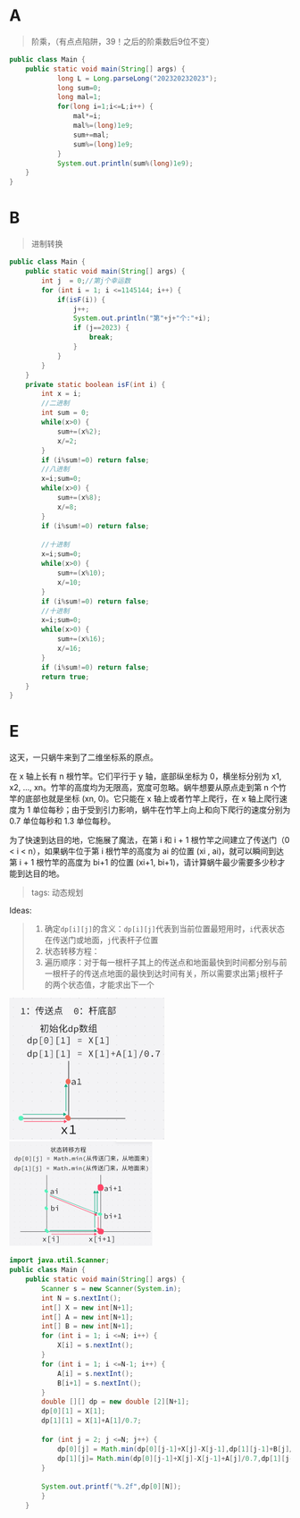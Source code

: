 # A

> 阶乘，（有点点陷阱，39！之后的阶乘数后9位不变）

```java
public class Main {
    public static void main(String[] args) {
    		long L = Long.parseLong("202320232023");
        	long sum=0;
        	long mal=1;
        	for(long i=1;i<=L;i++) {
        		mal*=i;
        		mal%=(long)1e9;
        		sum+=mal;
        		sum%=(long)1e9;
        	}        	
        	System.out.println(sum%(long)1e9);        	      
    }
}
```



# B

> 进制转换

```java
public class Main {
	public static void main(String[] args) {
		int j  = 0;//第j个幸运数
		for (int i = 1; i <=1145144; i++) {
			if(isF(i)) {
				j++;
				System.out.println("第"+j+"个:"+i);
				if (j==2023) {
					break;
				}
			}
		}
	}
	private static boolean isF(int i) {
		int x = i;
		//二进制
		int sum = 0;
		while(x>0) {
			sum+=(x%2);
			x/=2;
		}
		if (i%sum!=0) return false;	
		//八进制
		x=i;sum=0;
		while(x>0) {
			sum+=(x%8);
			x/=8;
		}
		if (i%sum!=0) return false;
		
		//十进制
		x=i;sum=0;
		while(x>0) {
			sum+=(x%10);
			x/=10;
		}
		if (i%sum!=0) return false;		
		//十进制
		x=i;sum=0;
		while(x>0) {
			sum+=(x%16);
			x/=16;
		}
		if (i%sum!=0) return false;			
		return true;
	}
}
```





# E

这天，一只蜗牛来到了二维坐标系的原点。

在 x 轴上长有 n 根竹竿。它们平行于 y 轴，底部纵坐标为 0，横坐标分别为 x1, x2, ..., xn。竹竿的高度均为无限高，宽度可忽略。蜗牛想要从原点走到第 n 个竹竿的底部也就是坐标 (xn, 0)。它只能在 x 轴上或者竹竿上爬行，在 x 轴上爬行速度为 1 单位每秒；由于受到引力影响，蜗牛在竹竿上向上和向下爬行的速度分别为 0.7 单位每秒和 1.3 单位每秒。

为了快速到达目的地，它施展了魔法，在第 i 和 i + 1 根竹竿之间建立了传送门（0 < i < n），如果蜗牛位于第 i 根竹竿的高度为 ai 的位置 (xi , ai)，就可以瞬间到达第 i + 1 根竹竿的高度为 bi+1 的位置 (xi+1, bi+1)，请计算蜗牛最少需要多少秒才能到达目的地。

> tags: 动态规划

Ideas:

> 1. 确定`dp[i][j]`的含义：`dp[i][j]`代表到当前位置最短用时，`i`代表状态在传送门或地面，`j`代表杆子位置
> 2. 状态转移方程：
> 3. 遍历顺序：对于每一根杆子其上的传送点和地面最快到时间都分别与前一根杆子的传送点地面的最快到达时间有关，所以需要求出第`j`根杆子的两个状态值，才能求出下一个

<img src="images/image-2023E.png" alt="image-20240207021440159" style="zoom: 33%;" /><img src="images/image-2023E(2).png" alt="image-20240207022327723" style="zoom: 25%;" />















```java
import java.util.Scanner;
public class Main {	
    public static void main(String[] args) {
        Scanner s = new Scanner(System.in);
        int N = s.nextInt();
        int[] X = new int[N+1];
        int[] A = new int[N+1];
        int[] B = new int[N+1];
        for (int i = 1; i <=N; i++) {
			X[i] = s.nextInt(); 
		}
        for (int i = 1; i <=N-1; i++) {
			A[i] = s.nextInt();
			B[i+1] = s.nextInt();
		}
        double [][] dp = new double [2][N+1];
        dp[0][1] = X[1];
        dp[1][1] = X[1]+A[1]/0.7;
        
        for (int j = 2; j <=N; j++) {
        	dp[0][j] = Math.min(dp[0][j-1]+X[j]-X[j-1],dp[1][j-1]+B[j]/1.3); 
        	dp[1][j]= Math.min(dp[0][j-1]+X[j]-X[j-1]+A[j]/0.7,dp[1][j-1]+Math.abs(A[j]-B[j])/(A[j]>B[j]?0.7:1.3)); 
		}

        System.out.printf("%.2f",dp[0][N]);
        }
    }

```

